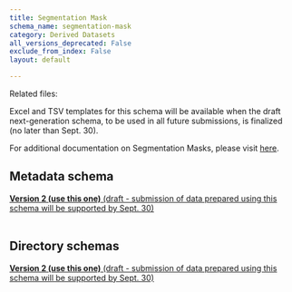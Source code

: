 ```yaml
---
title: Segmentation Mask
schema_name: segmentation-mask
category: Derived Datasets
all_versions_deprecated: False
exclude_from_index: False
layout: default

---
```


Related files:

Excel and TSV templates for this schema will be available when the draft next-generation schema, to be used in all future submissions, is finalized (no later than Sept. 30).

For additional documentation on Segmentation Masks, please visit [here](https://docs.google.com/document/d/1TSQon8nTIoyA5bEKxd8IAKYO6nsDabGbbQ8uKN1gj4E).

## Metadata schema


<summary><a href="https://docs.google.com/spreadsheets/d/1sMMyKtrxD_PO4TVj0JhOpeLF0fRYe2Fjmxnhp-fNzdM"><b>Version 2 (use this one)</b> (draft - submission of data prepared using this schema will be supported by Sept. 30)</a></summary>



<br>

## Directory schemas
<summary><a href="https://docs.google.com/spreadsheets/d/1lAGryXYfGIP0jBXjIopB7PtFfo6RqC2bw3RUI4GzTWQ"><b>Version 2 (use this one)</b> (draft - submission of data prepared using this schema will be supported by Sept. 30) </a></summary>

